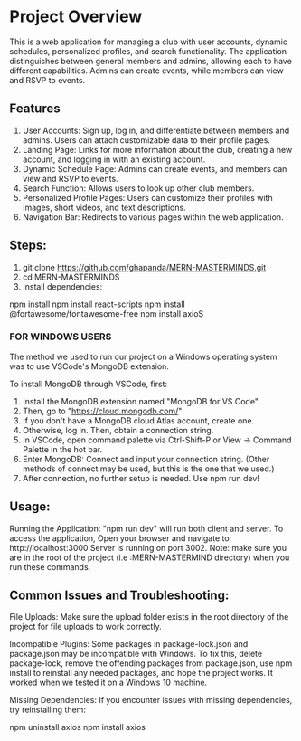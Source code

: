 # Project Overview

This is a web application for managing a club with user accounts, dynamic schedules, personalized profiles, and search functionality. The application distinguishes between general members and admins, allowing each to have different capabilities. Admins can create events, while members can view and RSVP to events.

## Features
1) User Accounts: Sign up, log in, and differentiate between members and admins. Users can attach customizable data to their profile pages.
2) Landing Page: Links for more information about the club, creating a new account, and logging in with an existing account.
3) Dynamic Schedule Page: Admins can create events, and members can view and RSVP to events.
4) Search Function: Allows users to look up other club members.
5) Personalized Profile Pages: Users can customize their profiles with images, short videos, and text descriptions.
6) Navigation Bar: Redirects to various pages within the web application.

## Steps:

1) git clone https://github.com/ghapanda/MERN-MASTERMINDS.git
2) cd MERN-MASTERMINDS
3) Install dependencies:

npm install
npm install react-scripts
npm install @fortawesome/fontawesome-free
npm install axioS

### FOR WINDOWS USERS

The method we used to run our project on a Windows operating system was to use VSCode's MongoDB extension.

To install MongoDB through VSCode, first: 
1) Install the MongoDB extension named "MongoDB for VS Code".
2) Then, go to "https://cloud.mongodb.com/"
3) If you don't have a MongoDB cloud Atlas account, create one.
4) Otherwise, log in. Then, obtain a connection string.
5) In VSCode, open command palette via Ctrl-Shift-P or View -> Command Palette in the hot bar.
6) Enter MongoDB: Connect and input your connection string. (Other methods of connect may be used, but this is the one that we used.)
7) After connection, no further setup is needed. Use npm run dev!

## Usage:
Running the Application:
"npm run dev" will run both client and server.
To access the application, Open your browser and navigate to: http://localhost:3000
Server is running on port 3002.
Note: make sure you are in the root of the project (i.e :MERN-MASTERMIND directory) when you run these commands.

## Common Issues and Troubleshooting:

File Uploads:
Make sure the upload folder exists in the root directory of the project for file uploads to work correctly.

Incompatible Plugins:
Some packages in package-lock.json and package.json may be incompatible with Windows. To fix this, delete package-lock, remove the offending packages from package.json, use npm install to reinstall any needed packages, and hope the project works. It worked when we tested it on a Windows 10 machine.

Missing Dependencies:
If you encounter issues with missing dependencies, try reinstalling them:

npm uninstall axios
npm install axios
